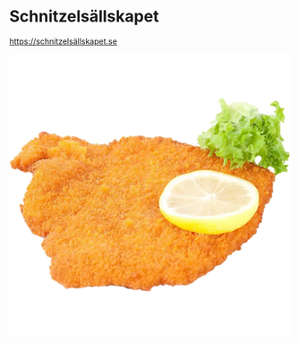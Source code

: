 # Schnitzelsällskapet

https://schnitzelsällskapet.se

![Schnitzel](https://raw.githubusercontent.com/PatrikElfstrom/schnitzelsallskapet/master/schnitzel.webp)
